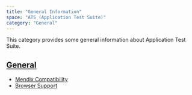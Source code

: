 ```yaml
---
title: "General Information"
space: "ATS (Application Test Suite)"
category: "General"
---
```


This category provides some general information about Application Test Suite.

## [General](general)

*   [Mendix Compatibility](compatibility#mendix)
*   [Browser Support](compatibility#browser-support)
